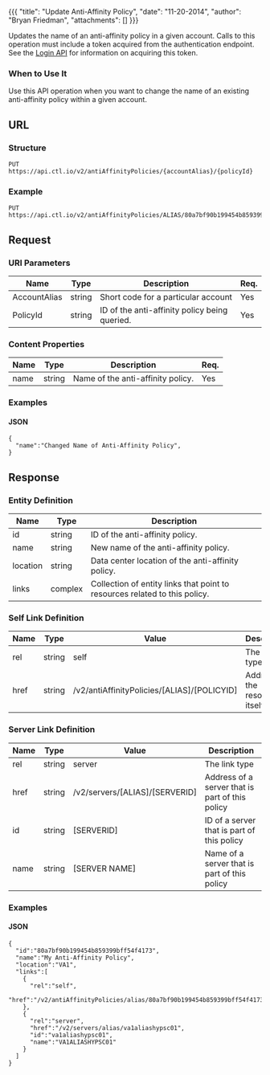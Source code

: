 {{{
  "title": "Update Anti-Affinity Policy",
  "date": "11-20-2014",
  "author": "Bryan Friedman",
  "attachments": []
}}}

Updates the name of an anti-affinity policy&nbsp;in a given account. Calls to this operation must include a token acquired from the authentication endpoint. See the <a href="/api-docs/v2#authentication-login">Login API</a> for information on acquiring this token.

### When to Use It

Use this API operation when you want to change the name of an existing anti-affinity policy within a given account.

## URL

### Structure

    PUT https://api.ctl.io/v2/antiAffinityPolicies/{accountAlias}/{policyId}

### Example

    PUT https://api.ctl.io/v2/antiAffinityPolicies/ALIAS/80a7bf90b199454b859399bff54f4173

## Request

### URI Parameters

<table>
  <thead>
    <tr>
      <th>Name</th>
      <th>Type</th>
      <th>Description</th>
      <th>Req.</th>
    </tr>
  </thead>
  <tbody>
    <tr>
      <td>AccountAlias</td>
      <td>string</td>
      <td>Short code for a particular account</td>
      <td>Yes</td>
    </tr>
    <tr>
      <td>PolicyId</td>
      <td>string</td>
      <td>ID of the anti-affinity policy being queried.</td>
      <td>Yes</td>
    </tr>
  </tbody>
</table>

### Content Properties

<table>
  <thead>
    <tr>
      <th>Name</th>
      <th>Type</th>
      <th>Description</th>
      <th>Req.</th>
    </tr>
  </thead>
  <tbody>
    <tr>
      <td>name</td>
      <td>string</td>
      <td>Name of the anti-affinity policy.</td>
      <td>Yes</td>
    </tr>
  </tbody>
</table>

### Examples

#### JSON

    {
      "name":"Changed Name of Anti-Affinity Policy",
    }

## Response

### Entity Definition

<table>
  <thead>
    <tr>
      <th>Name</th>
      <th>Type</th>
      <th>Description</th>
    </tr>
  </thead>
  <tbody>
    <tr>
      <td>id</td>
      <td>string</td>
      <td>ID of the anti-affinity policy.</td>
    </tr>
    <tr>
      <td>name</td>
      <td>string</td>
      <td>New name of the anti-affinity policy.</td>
    </tr>
    <tr>
      <td>location</td>
      <td>string</td>
      <td>Data center location of the anti-affinity policy.</td>
    </tr>
    <tr>
      <td>links</td>
      <td>complex</td>
      <td>Collection of entity links that point to resources related to this policy.</td>
    </tr>
  </tbody>
</table>

### Self Link Definition

<table>
  <thead>
    <tr>
      <th>Name</th>
      <th>Type</th>
      <th>Value</th>
      <th>Description</th>
    </tr>
  </thead>
  <tbody>
    <tr>
      <td>rel</td>
      <td>string</td>
      <td>self</td>
      <td>The link type</td>
    </tr>
    <tr>
      <td>href</td>
      <td>string</td>
      <td>/v2/antiAffinityPolicies/[ALIAS]/[POLICYID]</td>
      <td>Address of the resource itself</td>
    </tr>
  </tbody>
</table>

### Server Link Definition

<table>
  <thead>
    <tr>
      <th>Name</th>
      <th>Type</th>
      <th>Value</th>
      <th>Description</th>
    </tr>
  </thead>
  <tbody>
    <tr>
      <td>rel</td>
      <td>string</td>
      <td>server</td>
      <td>The link type</td>
    </tr>
    <tr>
      <td>href</td>
      <td>string</td>
      <td>/v2/servers/[ALIAS]/[SERVERID]</td>
      <td>Address of a server that is part of this policy</td>
    </tr>
    <tr>
      <td>id</td>
      <td>string</td>
      <td>[SERVERID]</td>
      <td>ID of a server that is part of this policy</td>
    </tr>
    <tr>
      <td>name</td>
      <td>string</td>
      <td>[SERVER NAME]</td>
      <td>Name of a server that is part of this policy </td>
    </tr>
  </tbody>
</table>

### Examples

#### JSON

    {
      "id":"80a7bf90b199454b859399bff54f4173",
      "name":"My Anti-Affinity Policy",
      "location":"VA1",
      "links":[
        {
          "rel":"self",
          "href":"/v2/antiAffinityPolicies/alias/80a7bf90b199454b859399bff54f4173"
        },
        {
          "rel":"server",
          "href":"/v2/servers/alias/va1aliashypsc01",
          "id":"va1aliashypsc01",
          "name":"VA1ALIASHYPSC01"
        }
      ]
    }

